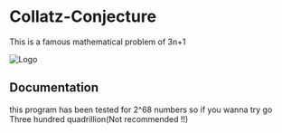 
# Collatz-Conjecture

This is a famous mathematical problem of 3n+1


![Logo](https://hips.hearstapps.com/hmg-prod.s3.amazonaws.com/images/collatz-1568382224.jpg)

    
## Documentation

this program has been tested for 2^68 numbers so if you wanna try go Three hundred quadrillion(Not recommended !!)

  
